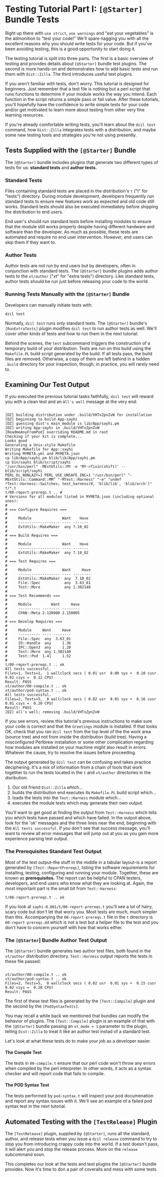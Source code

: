 # Testing Tutorial Part I: `[@Starter]` Bundle Tests

Right up there with `use strict`, `use warnings` and "eat your vegetables" is
the admonition to "test your code!" We'll spare nagging you with all the
excellent reasons why you should write tests for your code. But if you've been
avoiding testing, this is a good opportunity to start doing it.

The testing tutorial is split into three parts. The first is a basic overview of
testing and provides details about `[@Starter]` bundle test plugins. The second
is more hands-on and demonstrates how to add basic tests and run them with
`Dist::Zilla`. The third introduces useful test plugins.

If you aren't familiar with tests, don't worry. This tutorial is designed for
beginners. Just remember that a test file is nothing but a perl script that runs
functions to determine if your module works the way you intend. Each function in
the script returns a simple pass or fail value. After these tutorials, you'll
hopefully have the confidence to write simple tests for your code and/or get
motivated to learn more about testing from other very fine learning resources.

If you're already comfortable writing tests, you'll learn about the `dzil test`
command, how `Dist::Zilla` integrates tests with a distribution, and maybe some
new testing tools and strategies you're not using presently.

## Tests Supplied with the `[@Starter]` Bundle

The `[@Starter]` bundle includes plugins that generate two different types of
tests for us: **standard tests** and **author tests.**

### Standard Tests

Files containing standard tests are placed in the distribution's `t` ("t" for
"tests") directory. During module development, developers frequently run
standard tests to ensure new features work as expected and old code still works.
Standard tests should also be executed immediately before shipping the
distribution to end users.

End user's should run standard tests before installing modules to ensure that
the module still works properly despite having different hardware and software
than the developer. As much as possible, these tests are automated and require
no end user intervention. However, end users can skip them if they want to.

### Author Tests

Author tests are not run by end users but by developers, often in conjunction
with standard tests. The `[@Starter]` bundle plugins adds author tests to the
`xt/author` ("xt" for "extra tests") directory. Like standard tests, author
tests should be run just before releasing your code to the world.

### Running Tests Manually with the `[@Starter]` Bundle

Developers can manually initiate tests with:

`dzil test`

Normally, `dzil test` runs only standard tests. The `[@Starter]` bundle's
`[RunExtraTests]` plugin modifies `dzil test` to run author tests as well.
We'll cover other kinds of tests and how to run them in the next tutorial.

Behind the scenes, the `test` subcommand triggers the construction of a
temporary build of your distribution. Tests are run on this build using the
`Makefile.PL` build script generated by the build. If all tests pass, the build
files are removed. Otherwise, a copy of them are left behind in a hidden
`.build` directory for your inspection, though, in practice, you will rarely
need to.

## Examining Our Test Output

If you executed the previous tutorial tasks faithfully, `dzil test` will reward
you with a clean test and an `All's well` message at the very end:

```

[DZ] building distribution under .build/VHTxZpnZvW for installation
[DZ] beginning to build App-sayhi
[DZ] guessing dist's main_module is lib/App/sayhi.pm
[DZ] writing App-sayhi in .build/VHTxZpnZvW
[ReadmeAnyFromPod] overriding README.md in root
Checking if your kit is complete...
Looks good
Generating a Unix-style Makefile
Writing Makefile for App::sayhi
Writing MYMETA.yml and MYMETA.json
cp lib/App/sayhi.pm blib/lib/App/sayhi.pm
cp bin/sayhi blib/script/sayhi
"/usr/bin/perl" -MExtUtils::MY -e 'MY->fixin(shift)' -- blib/script/sayhi
PERL_DL_NONLAZY=1 PERL_USE_UNSAFE_INC=1 "/usr/bin/perl" "-MExtUtils::Command::MM" "-MTest::Harness" "-e" "undef *Test::Harness::Switches; test_harness(0, 'blib/lib', 'blib/arch')" t/*.t
t/00-report-prereqs.t .. #
# Versions for all modules listed in MYMETA.json (including optional ones):
#
# === Configure Requires ===
#
#     Module              Want    Have
#     ------------------- ---- -------
#     ExtUtils::MakeMaker  any 7.10_02
#
# === Build Requires ===
#
#     Module              Want    Have
#     ------------------- ---- -------
#     ExtUtils::MakeMaker  any 7.10_02
#
# === Test Requires ===
#
#     Module              Want     Have
#     ------------------- ---- --------
#     ExtUtils::MakeMaker  any  7.10_02
#     File::Spec           any  3.63_01
#     Test::More           any 1.302140
#
# === Test Recommends ===
#
#     Module         Want     Have
#     ---------- -------- --------
#     CPAN::Meta 2.120900 2.150005
#
# === Develop Requires ===
#
#     Module     Want     Have
#     ---------- ---- --------
#     File::Spec  any  3.63_01
#     IO::Handle  any     1.36
#     IPC::Open3  any     1.20
#     Test::More  any 1.302140
#     Test::Pod  1.41     1.52
#
t/00-report-prereqs.t .. ok
All tests successful.
Files=1, Tests=1,  1 wallclock secs ( 0.01 usr  0.00 sys +  0.10 cusr  0.01 csys =  0.12 CPU)
Result: PASS
xt/author/00-compile.t .. ok
xt/author/pod-syntax.t .. ok
All tests successful.
Files=2, Tests=5,  0 wallclock secs ( 0.02 usr  0.01 sys +  0.16 cusr  0.01 csys =  0.20 CPU)
Result: PASS
[DZ] all's well; removing .build/VHTxZpnZvW

```

If you see errors, review this tutorial's previous instructions to make sure
your code is correct and that the `Greetings` module is installed. If that looks
OK, check that you ran `dzil test` from the top level of the the work area
(source tree) and not from inside the distribution (build tree). Having a
misconfigured Perlbrew installation or some other complication regarding how
modules are installed on your machine might also result in errors. Whatever the
cause, try to resolve the issues before proceeding.

The output generated by `dzil test` can be confusing and takes practice
deciphering. It's a mix of information from a chain of tools that work together
to run the tests located in the `t` and `xt/author` directories in the
disribution:

1) Our old friend `Dist::Zilla` which...
2) builds the distribution end executes its `Makefile.PL` build script which...
3) loads the tests into the `Test::Harness` module which...
4) executes the module tests which may generate their own output.

You'll want to get good at finding the output from `Test::Harness` which tells
you which tests have passed and which have failed. In the output above, look for
the 'ok' messages and the three lines near the end, beginning with the `All
tests successful`. If you don't see that success message, you'll want to review
all error messages that will jump out at you as you gain more experience parsing
test output.

### The Prerequisites Standard Test Output

Most of the test output–the stuff in the middle in a tabular layout-is a report
generated by `[Test::ReportPrereqs]`, listing the software requirements for
installing, testing, configuring and running your module. Together, these are
known as **prerequisites.** The report can be helpful to CPAN testers,
developers, and end users who know what they are looking at. Again, the most
important part is the small bit from `Test::Harness`:

`t/00-report-prereqs.t .. ok`

If you look at `sayhi-0.001/t/00-report-prereqs.t` you'll see a lot of hairy,
scary code but don't let that worry you. Most tests are much, much simpler than
this. Accompanying the `00-report-prereqs.t` file in the `t` directory is
`00-report-prereqs.dd` which is not a test but a helper file to the test and you
don't have to concern yourself with how that works either.

### The `[@Starter`] Bundle Author Test Output

The `[@Starter]` bundle generates two author test files, both found in the
`xt/author` distribution directory. `Test::Harness` output reports the tests in
these file passed:

```

xt/author/00-compile.t .. ok
xt/author/pod-syntax.t .. ok
Files=2, Tests=5,  0 wallclock secs ( 0.02 usr  0.01 sys +  0.15 cusr  0.02 csys =  0.20 CPU)
Result: PASS

```

The first of these test files is generated by the `[Test::Compile]` plugin and
the second by the `[PodSyntaxTests]`.

You may recall a while back we mentioned that bundles can modify the behavior of
plugins. The `[Test::Compile]` plugin is an example of that with the
`[@Starter]` bundle passing an `xt_mode = 1` parameter to the plugin, telling
`Dist::Zilla` to treat it like an author test instad of a standard test.

Let's look at what these tests do to make your job as a developer easier.

#### The Compile Test

The tests in `00-compile.t` ensure that our perl code won't throw any errors
when compiled by the perl interpreter. In other words, it acts as a syntax
checker and will report code that fails to compile.

#### The POD Syntax Test

The tests performed by `pod-syntax.t` will inspect your pod documenation and
report any syntax issues with it. We'll see an example of a failed pod syntax
test in the next tutorial.

## Automated Testing with the `[TestRelease]` Plugin

The `[TestRelease]` plugin, supplied by `[@Starter]`, runs all the standard,
author, and release tests when you issue a `dzil release` command to try to stop
you from introducing crappy code into the world. If a test doesn't pass, it will
alert you and stop the release process. More on the `release` subcommand soon.

This completes our look at the tests and test plugins the `[@Starter]` bundle
provides. Now it's time to don a pair of coveralls and mess with some tests.
